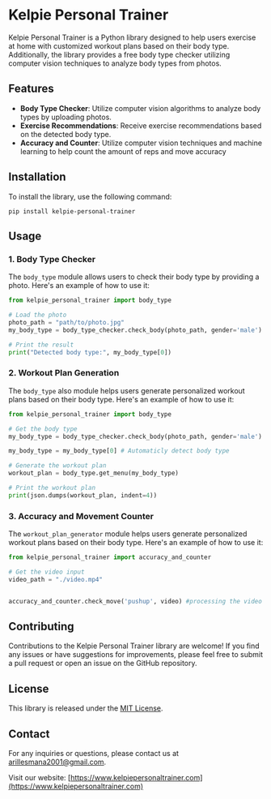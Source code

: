 
# Kelpie Personal Trainer

Kelpie Personal Trainer is a Python library designed to help users exercise at home with customized workout plans based on their body type. Additionally, the library provides a free body type checker utilizing computer vision techniques to analyze body types from photos.

## Features

- **Body Type Checker**: Utilize computer vision algorithms to analyze body types by uploading photos.
- **Exercise Recommendations**: Receive exercise recommendations based on the detected body type.
- **Accuracy and Counter**: Utilize computer vision techniques and machine learning to help count the amount of reps and move accuracy


## Installation

To install the library, use the following command:

```shell
pip install kelpie-personal-trainer
```

## Usage

### 1. Body Type Checker

The `body_type` module allows users to check their body type by providing a photo. Here's an example of how to use it:

```python
from kelpie_personal_trainer import body_type

# Load the photo
photo_path = "path/to/photo.jpg"
my_body_type = body_type_checker.check_body(photo_path, gender='male')

# Print the result
print("Detected body type:", my_body_type[0])
```

### 2. Workout Plan Generation

The `body_type` also module helps users generate personalized workout plans based on their body type. Here's an example of how to use it:

```python
from kelpie_personal_trainer import body_type

# Get the body type
my_body_type = body_type_checker.check_body(photo_path, gender='male')

my_body_type = my_body_type[0] # Automaticly detect body type

# Generate the workout plan
workout_plan = body_type.get_menu(my_body_type)

# Print the workout plan
print(json.dumps(workout_plan, indent=4))
```

### 3. Accuracy and Movement Counter

The `workout_plan_generator` module helps users generate personalized workout plans based on their body type. Here's an example of how to use it:

```python
from kelpie_personal_trainer import accuracy_and_counter

# Get the video input
video_path = "./video.mp4"


accuracy_and_counter.check_move('pushup', video) #processing the video input
```

## Contributing

Contributions to the Kelpie Personal Trainer library are welcome! If you find any issues or have suggestions for improvements, please feel free to submit a pull request or open an issue on the GitHub repository.

## License

This library is released under the [MIT License](https://opensource.org/licenses/MIT).

## Contact

For any inquiries or questions, please contact us at [arillesmana2001@gmail.com](mailto:arillesmana2001@gmail.com).

Visit our website: [https://www.kelpiepersonaltrainer.com](https://www.kelpiepersonaltrainer.com)